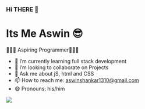    ### Hi THERE 👋
 <h1> Its Me Aswin 😎 </h1>
  👩🏿‍💻 Aspiring Programmer👩🏿‍💻



- 🌱 I’m currently learning full stack development
- 🤔 I’m looking to collaborate on Projects
- 💬 Ask me about jS, html and CSS
- 📫 How to reach me: aswinshankar1310@gmail.com
- 😄 Pronouns: his/him

<img src = "https://github-readme-stats.vercel.app/api?username=aswin130&&show_icons=true&title_color=F9813A&icon_color=bb2acf&text_color=151515&bg_color=C6FFC1">

